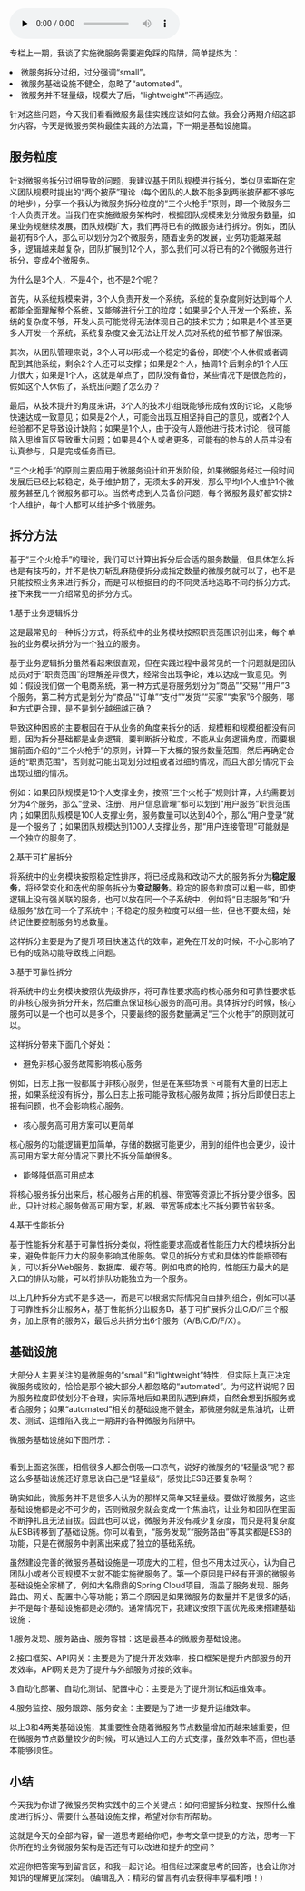 <audio id="audio" title="35 | 微服务架构最佳实践 - 方法篇" controls="" preload="none"><source id="mp3" src="https://static001.geekbang.org/resource/audio/0a/f2/0afcefe1942bbcea65af702253e9cef2.mp3"></audio>

专栏上一期，我谈了实施微服务需要避免踩的陷阱，简单提炼为：

<li>
微服务拆分过细，过分强调“small”。
</li>
<li>
微服务基础设施不健全，忽略了“automated”。
</li>
<li>
微服务并不轻量级，规模大了后，“lightweight”不再适应。
</li>

针对这些问题，今天我们看看微服务最佳实践应该如何去做。我会分两期介绍这部分内容，今天是微服务架构最佳实践的方法篇，下一期是基础设施篇。

## 服务粒度

针对微服务拆分过细导致的问题，我建议基于团队规模进行拆分，类似贝索斯在定义团队规模时提出的“两个披萨”理论（每个团队的人数不能多到两张披萨都不够吃的地步），分享一个我认为微服务拆分粒度的“三个火枪手”原则，即一个微服务三个人负责开发。当我们在实施微服务架构时，根据团队规模来划分微服务数量，如果业务规继续发展，团队规模扩大，我们再将已有的微服务进行拆分。例如，团队最初有6个人，那么可以划分为2个微服务，随着业务的发展，业务功能越来越多，逻辑越来越复杂，团队扩展到12个人，那么我们可以将已有的2个微服务进行拆分，变成4个微服务。

为什么是3个人，不是4个，也不是2个呢？

首先，从系统规模来讲，3个人负责开发一个系统，系统的复杂度刚好达到每个人都能全面理解整个系统，又能够进行分工的粒度；如果是2个人开发一个系统，系统的复杂度不够，开发人员可能觉得无法体现自己的技术实力；如果是4个甚至更多人开发一个系统，系统复杂度又会无法让开发人员对系统的细节都了解很深。

其次，从团队管理来说，3个人可以形成一个稳定的备份，即使1个人休假或者调配到其他系统，剩余2个人还可以支撑；如果是2个人，抽调1个后剩余的1个人压力很大；如果是1个人，这就是单点了，团队没有备份，某些情况下是很危险的，假如这个人休假了，系统出问题了怎么办？

最后，从技术提升的角度来讲，3个人的技术小组既能够形成有效的讨论，又能够快速达成一致意见；如果是2个人，可能会出现互相坚持自己的意见，或者2个人经验都不足导致设计缺陷；如果是1个人，由于没有人跟他进行技术讨论，很可能陷入思维盲区导致重大问题；如果是4个人或者更多，可能有的参与的人员并没有认真参与，只是完成任务而已。

“三个火枪手”的原则主要应用于微服务设计和开发阶段，如果微服务经过一段时间发展后已经比较稳定，处于维护期了，无须太多的开发，那么平均1个人维护1个微服务甚至几个微服务都可以。当然考虑到人员备份问题，每个微服务最好都安排2个人维护，每个人都可以维护多个微服务。

## 拆分方法

基于“三个火枪手”的理论，我们可以计算出拆分后合适的服务数量，但具体怎么拆也是有技巧的，并不是快刀斩乱麻随便拆分成指定数量的微服务就可以了，也不是只能按照业务来进行拆分，而是可以根据目的的不同灵活地选取不同的拆分方式。接下来我一一介绍常见的拆分方式。

1.基于业务逻辑拆分

这是最常见的一种拆分方式，将系统中的业务模块按照职责范围识别出来，每个单独的业务模块拆分为一个独立的服务。

基于业务逻辑拆分虽然看起来很直观，但在实践过程中最常见的一个问题就是团队成员对于“职责范围”的理解差异很大，经常会出现争论，难以达成一致意见。例如：假设我们做一个电商系统，第一种方式是将服务划分为“商品”“交易”“用户”3个服务，第二种方式是划分为“商品”“订单”“支付”“发货”“买家”“卖家”6个服务，哪种方式更合理，是不是划分越细越正确？

导致这种困惑的主要根因在于从业务的角度来拆分的话，规模粗和规模细都没有问题，因为拆分基础都是业务逻辑，要判断拆分粒度，不能从业务逻辑角度，而要根据前面介绍的“三个火枪手”的原则，计算一下大概的服务数量范围，然后再确定合适的“职责范围”，否则就可能出现划分过粗或者过细的情况，而且大部分情况下会出现过细的情况。

例如：如果团队规模是10个人支撑业务，按照“三个火枪手”规则计算，大约需要划分为4个服务，那么“登录、注册、用户信息管理”都可以划到“用户服务”职责范围内；如果团队规模是100人支撑业务，服务数量可以达到40个，那么“用户登录“就是一个服务了；如果团队规模达到1000人支撑业务，那“用户连接管理”可能就是一个独立的服务了。

2.基于可扩展拆分

将系统中的业务模块按照稳定性排序，将已经成熟和改动不大的服务拆分为**稳定服务**，将经常变化和迭代的服务拆分为**变动服务**。稳定的服务粒度可以粗一些，即使逻辑上没有强关联的服务，也可以放在同一个子系统中，例如将“日志服务”和“升级服务”放在同一个子系统中；不稳定的服务粒度可以细一些，但也不要太细，始终记住要控制服务的总数量。

这样拆分主要是为了提升项目快速迭代的效率，避免在开发的时候，不小心影响了已有的成熟功能导致线上问题。

3.基于可靠性拆分

将系统中的业务模块按照优先级排序，将可靠性要求高的核心服务和可靠性要求低的非核心服务拆分开来，然后重点保证核心服务的高可用。具体拆分的时候，核心服务可以是一个也可以是多个，只要最终的服务数量满足“三个火枪手”的原则就可以。

这样拆分带来下面几个好处：

- 避免非核心服务故障影响核心服务

例如，日志上报一般都属于非核心服务，但是在某些场景下可能有大量的日志上报，如果系统没有拆分，那么日志上报可能导致核心服务故障；拆分后即使日志上报有问题，也不会影响核心服务。

- 核心服务高可用方案可以更简单

核心服务的功能逻辑更加简单，存储的数据可能更少，用到的组件也会更少，设计高可用方案大部分情况下要比不拆分简单很多。

- 能够降低高可用成本

将核心服务拆分出来后，核心服务占用的机器、带宽等资源比不拆分要少很多。因此，只针对核心服务做高可用方案，机器、带宽等成本比不拆分要节省较多。

4.基于性能拆分

基于性能拆分和基于可靠性拆分类似，将性能要求高或者性能压力大的模块拆分出来，避免性能压力大的服务影响其他服务。常见的拆分方式和具体的性能瓶颈有关，可以拆分Web服务、数据库、缓存等。例如电商的抢购，性能压力最大的是入口的排队功能，可以将排队功能独立为一个服务。

以上几种拆分方式不是多选一，而是可以根据实际情况自由排列组合，例如可以基于可靠性拆分出服务A，基于性能拆分出服务B，基于可扩展拆分出C/D/F三个服务，加上原有的服务X，最后总共拆分出6个服务（A/B/C/D/F/X）。

## 基础设施

大部分人主要关注的是微服务的“small”和“lightweight”特性，但实际上真正决定微服务成败的，恰恰是那个被大部分人都忽略的“automated”。为何这样说呢？因为服务粒度即使划分不合理，实际落地后如果团队遇到麻烦，自然会想到拆服务或者合服务；如果“automated”相关的基础设施不健全，那微服务就是焦油坑，让研发、测试、运维陷入我上一期讲的各种微服务陷阱中。

微服务基础设施如下图所示：

<img src="https://static001.geekbang.org/resource/image/3b/0e/3b4eda0b9786987879a996da1360330e.jpg" alt="">

看到上面这张图，相信很多人都会倒吸一口凉气，说好的微服务的“轻量级”呢？都这么多基础设施还好意思说自己是“轻量级”，感觉比ESB还要复杂啊？

确实如此，微服务并不是很多人认为的那样又简单又轻量级。要做好微服务，这些基础设施都是必不可少的，否则微服务就会变成一个焦油坑，让业务和团队在里面不断挣扎且无法自拔。因此也可以说，微服务并没有减少复杂度，而只是将复杂度从ESB转移到了基础设施。你可以看到，“服务发现”“服务路由”等其实都是ESB的功能，只是在微服务中剥离出来成了独立的基础系统。

虽然建设完善的微服务基础设施是一项庞大的工程，但也不用太过灰心，认为自己团队小或者公司规模不大就不能实施微服务了。第一个原因是已经有开源的微服务基础设施全家桶了，例如大名鼎鼎的Spring Cloud项目，涵盖了服务发现、服务路由、网关、配置中心等功能；第二个原因是如果微服务的数量并不是很多的话，并不是每个基础设施都是必须的。通常情况下，我建议按照下面优先级来搭建基础设施：

1.服务发现、服务路由、服务容错：这是最基本的微服务基础设施。

2.接口框架、API网关：主要是为了提升开发效率，接口框架是提升内部服务的开发效率，API网关是为了提升与外部服务对接的效率。

3.自动化部署、自动化测试、配置中心：主要是为了提升测试和运维效率。

4.服务监控、服务跟踪、服务安全：主要是为了进一步提升运维效率。

以上3和4两类基础设施，其重要性会随着微服务节点数量增加而越来越重要，但在微服务节点数量较少的时候，可以通过人工的方式支撑，虽然效率不高，但也基本能够顶住。

## 小结

今天我为你讲了微服务架构实践中的三个关键点：如何把握拆分粒度、按照什么维度进行拆分、需要什么基础设施支撑，希望对你有所帮助。

这就是今天的全部内容，留一道思考题给你吧，参考文章中提到的方法，思考一下你所在的业务微服务架构是否还有可以改进和提升的空间？

欢迎你把答案写到留言区，和我一起讨论。相信经过深度思考的回答，也会让你对知识的理解更加深刻。（编辑乱入：精彩的留言有机会获得丰厚福利哦！）
